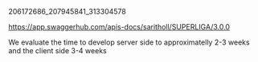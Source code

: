 206172686_207945841_313304578

https://app.swaggerhub.com/apis-docs/saritholl/SUPERLIGA/3.0.0

We evaluate the time to develop server side to approximatelly 2-3 weeks and the client side 3-4 weeks 
